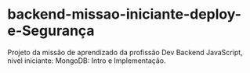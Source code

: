 # backend-missao-iniciante-deploy-e-Segurança
Projeto da missão de aprendizado da profissão Dev Backend JavaScript, nivel iniciante: MongoDB: Intro e Implementação.
